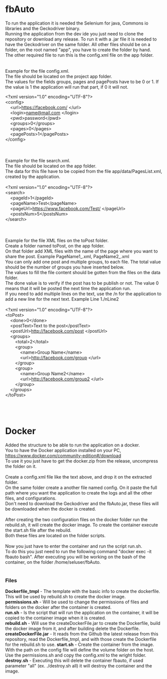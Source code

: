 # fbAuto


To run the application it is needed the Selenium for java, Commons io libraries and the Geckodriver binary. <br>
Running the application from the dev ide you just need to clone the repository or download any release. 
To run it with a .jar file it is needed to have the Geckodriver on the same folder. All other files should be on a folder, on the root named "app", you have to create the folder by hand. <br> 
The other required file to run this is the config.xml file on the app folder. <br><br><br> 
Example for the file
config.xml. <br>
The file should be located on the project app folder. <br>
The values for the fields groups, pages and pagePosts have to be 0 or 1. If the value is 1 the application will run that part, if 0 it will not.

\<?xml version="1.0" encoding="UTF-8"?> <br>
\<config> </br>
&nbsp;&nbsp;&nbsp;&nbsp;\<url>https://facebook.com/ \</url> <br>
&nbsp;&nbsp;&nbsp;&nbsp;\<login>name@mail.com \</login> <br>
&nbsp;&nbsp;&nbsp;&nbsp;\<pwd>password\</pwd> <br> 
&nbsp;&nbsp;&nbsp;&nbsp;\<groups>0\</groups> <br> 
&nbsp;&nbsp;&nbsp;&nbsp;\<pages>0\</pages> <br> 
&nbsp;&nbsp;&nbsp;&nbsp;\<pagePosts>1\</pagePosts> <br> 
\</config>
<br>
<br>
<br>
<br>
Example for the file search.xml. <br>
The file should be located on the app folder. <br>
The data for this file have to be copied from the file app/data/PagesList.xml, created by the application. <br><br>
\<?xml version="1.0" encoding="UTF-8"?> <br>
\<search> <br>
&nbsp;&nbsp;&nbsp;&nbsp;\<pageId>1\</pageId> <br>
&nbsp;&nbsp;&nbsp;&nbsp;\<pageName>Test\</pageName> <br>
&nbsp;&nbsp;&nbsp;&nbsp;\<pageUrl>https://www.facebook.com/Test/ \</pageUrl> <br>
&nbsp;&nbsp;&nbsp;&nbsp;\<postsNum>5\</postsNum> <br>
\</search>
<br>
<br>
<br>
<br>
Example for the file XML files on the toPost folder. <br>
Create a folder named toPost, on the app folder. <br>
On that folder add XML files with the name of the page where you want to share the post. Example PageName1_.xml, PageName2_.xml <br>
You can only add one post and multiple groups, to each file. The total value should be the number of groups you have inserted below. <br>
The values to fill the file content should be gotten from the files on the data folder. <br>
The done value is to verify if the post has to be publish or not. The value 0 means that it will be posted the next time the application run. <br>
If you need to add multiple lines on the text, use the /n for the application to add a new line for the next text. Example Line 1./nLine2
<br>
<br>
\<?xml version="1.0" encoding="UTF-8"?> <br>
\<toPost> <br>
&nbsp;&nbsp;&nbsp;&nbsp;\<done>0\</done> <br>
&nbsp;&nbsp;&nbsp;&nbsp;\<postText>Text to the post\</postText> <br>
&nbsp;&nbsp;&nbsp;&nbsp;\<postUrl>http://facebook.com/post \</postUrl> <br>
&nbsp;&nbsp;&nbsp;&nbsp;\<groups> <br>
&nbsp;&nbsp;&nbsp;&nbsp;&nbsp;&nbsp;&nbsp;&nbsp;\<total>2\</total> <br>
&nbsp;&nbsp;&nbsp;&nbsp;&nbsp;&nbsp;&nbsp;&nbsp;\<group> <br>
&nbsp;&nbsp;&nbsp;&nbsp;&nbsp;&nbsp;&nbsp;&nbsp;&nbsp;&nbsp;&nbsp;&nbsp;\<name>Group Name\</name> <br>
&nbsp;&nbsp;&nbsp;&nbsp;&nbsp;&nbsp;&nbsp;&nbsp;&nbsp;&nbsp;&nbsp;&nbsp;\<url>http://facebook.com/group \</url> <br>
&nbsp;&nbsp;&nbsp;&nbsp;&nbsp;&nbsp;&nbsp;&nbsp;\</group> <br>
&nbsp;&nbsp;&nbsp;&nbsp;&nbsp;&nbsp;&nbsp;&nbsp;\<group> <br>
&nbsp;&nbsp;&nbsp;&nbsp;&nbsp;&nbsp;&nbsp;&nbsp;&nbsp;&nbsp;&nbsp;&nbsp;\<name>Group Name2\</name> <br>
&nbsp;&nbsp;&nbsp;&nbsp;&nbsp;&nbsp;&nbsp;&nbsp;&nbsp;&nbsp;&nbsp;&nbsp;\<url>http://facebook.com/group2 \</url> <br>
&nbsp;&nbsp;&nbsp;&nbsp;&nbsp;&nbsp;&nbsp;&nbsp;\</group> <br>
&nbsp;&nbsp;&nbsp;&nbsp;\</groups> <br>
\</toPost>
<br>
<br>
<br>
<br>
# Docker


Added the structure to be able to run the application on a docker. <br>
You to have the Docker application installed on your PC, https://www.docker.com/community-edition#/download <br>
To use it you just have to get the docker.zip from the release, uncompress the folder on it. <br>
<br>
Create a config.xml file like the text above, and drop it on the extracted folder. <br>
On the same folder create a another file named config. On it paste the full path where you want the application to create the logs and all the other files, and configurations. <br>
Don't need to download the Geckodriver and the fbAuto.jar, these files will be downloaded when the docker is created. <br>
<br>
After creating the two configuration files on the docker folder run the rebuild.sh, it will create the docker image. To create the container execute the start.sh file after the rebuild. <br>
Both these files are located on the folder scripts. <br>
<br>
Now you just have to enter the container and run the script run.sh. <br>
To do this you just need to run the following command "docker exec -it fbauto bash". After executing you will be working on the bash of the container, on the folder /home/seluser/fbAuto.
<br>
<br>
### Files


**Dockerfile_tmpl** - The template with the basic info to create the dockerfile. This will be used by rebuild.sh to create the docker image. <br>
**permissions.sh** - Will be used to change the permissions of files and folders on the docker after the container is created. <br>
**run.sh** - Is the script that will run the application on the container, it will be copied to the container image when it is created. <br>
**rebuild.sh** - Will use the createDockerFile.jar to create the Dockerfile, build the docker image from it, and after building delete the Dockerfile. <br>
**createDockerFile.jar** - It reads from the Github the latest release from this repository, read the Dockerfile_tmpl, and with those create the Dockerfile for the rebuild.sh to use.
**start.sh** - Create the container from the image. With the path on the config file will define the volume folder on the host. Use the permissions.sh and copy the config.xml to the wright folder. <br>
**destroy.sh** - Executing this will delete the container fbauto, if used parameter "all" (ex. ./destroy.sh all) it will destroy the container and the image.